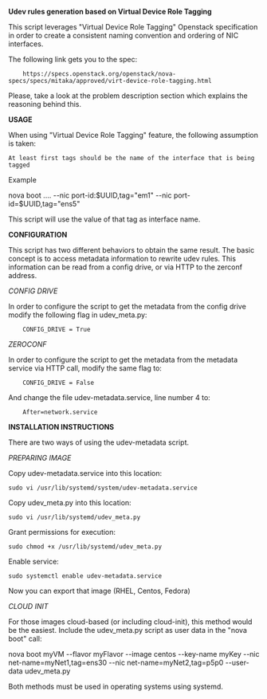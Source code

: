 __Udev rules generation based on Virtual Device Role Tagging__

This script leverages "Virtual Device Role Tagging" Openstack specification in
order to create a consistent naming convention and ordering of NIC interfaces.

The following link gets you to the spec:

		https://specs.openstack.org/openstack/nova-specs/specs/mitaka/approved/virt-device-role-tagging.html

Please, take a look at the problem description section which explains the reasoning
behind this.

__USAGE__

When using "Virtual Device Role Tagging" feature, the following assumption is
taken:

	At least first tags should be the name of the interface that is being tagged

Example

nova boot .... --nic port-id:$UUID,tag="em1" --nic port-id=$UUID,tag="ens5"

This script will use the value of that tag as interface name.

__CONFIGURATION__

This script has two different behaviors to obtain the same result. The basic concept
is to access metadata information to rewrite udev rules. This information can be read
from a config drive, or via HTTP to the zerconf address.

_CONFIG DRIVE_

In order to configure the script to get the metadata from the config drive modify the
following flag in udev_meta.py:

		CONFIG_DRIVE = True

_ZEROCONF_

In order to configure the script to get the metadata from the metadata service via
HTTP call, modify the same flag to:

		CONFIG_DRIVE = False

And change the file udev-metadata.service, line number 4 to:

		After=network.service


__INSTALLATION INSTRUCTIONS__

There are two ways of using the udev-metadata script.

_PREPARING IMAGE_

Copy udev-metadata.service into this location:

	sudo vi /usr/lib/systemd/system/udev-metadata.service

Copy udev_meta.py into this location:

	sudo vi /usr/lib/systemd/udev_meta.py

Grant permissions for execution:

	sudo chmod +x /usr/lib/systemd/udev_meta.py

Enable service:

	sudo systemctl enable udev-metadata.service

Now you can export that image (RHEL, Centos, Fedora)

_CLOUD INIT_

For those images cloud-based (or including cloud-init), this method would be the
easiest. Include the udev_meta.py script as user data in the "nova boot" call:

nova boot myVM --flavor myFlavor --image centos --key-name myKey --nic net-name=myNet1,tag=ens30
--nic net-name=myNet2,tag=p5p0 --user-data udev_meta.py


Both methods must be used in operating systems using systemd.
